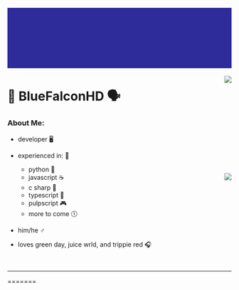 ![Logo: BLUE.EXE... BlueFalconHD](https://github.com/BlueFalconHD/BlueFalconHD/blob/main/intro-once.gif?raw=true)

<p align="center">


<img src="https://github-readme-stats.vercel.app/api?username=bluefalconhd&theme=synthwave" href="https://github.com/anuraghazra/github-readme-stats" align="right">




# 💫 BlueFalconHD 🗣

### About Me:
- developer 🖥
- experienced in: 📘
  - python 🐍
 
  <img src="https://github-readme-stats.vercel.app/api/top-langs/?username=bluefalconhd&theme=synthwave&card_width=495" href="https://github.com/anuraghazra/github-readme-stats" align="right">

  
  - javascript ☕
  - c sharp 📡
  - typescript 🤖
  - pulpscript 🎮
  - more to come 🕔
- him/he ♂
- loves green day, juice wrld, and trippie red 🎧
<br>


-----

</p>


<!--


 
-->
=======